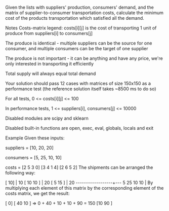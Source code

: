 Given the lists with suppliers' production, consumers' demand, and the matrix of supplier-to-consumer transportation costs, calculate the minimum cost of the products transportation which satisfied all the demand.

Notes
Costs-matrix legend: costs[i][j] is the cost of transporting 1 unit of produce from suppliers[i] to consumers[j]

The produce is identical - multiple suppliers can be the source for one consumer, and multiple consumers can be the target of one supplier

The produce is not important - it can be anything and have any price, we're only interested in transporting it efficiently

Total supply will always equal total demand

Your solution should pass 12 cases with matrices of size 150x150 as a performance test (the reference solution itself takes ~8500 ms to do so)

For all tests, 0 <= costs[i][j] <= 100

In performance tests, 1 <= suppliers[i], consumers[j] <= 10000

Disabled modules are scipy and sklearn

Disabled built-in functions are open, exec, eval, globals, locals and exit

Example
Given these inputs:

suppliers = [10, 20, 20]

consumers = [5, 25, 10, 10]

costs = 
    [2  5  3  0]
    [3  4  1  4]
    [2  6  5  2]
The shipments can be arranged the following way:

[            10]  | 10
[    10  10    ]  | 20
[ 5  15        ]  | 20
------------------+---
  5  25  10  10   |
By multiplying each element of this matrix by the corresponding element of the costs matrix, we get the result:

[             0]
[    40  10    ]  =>  0 + 40 + 10 + 10 + 90 = 150
[10  90        ]